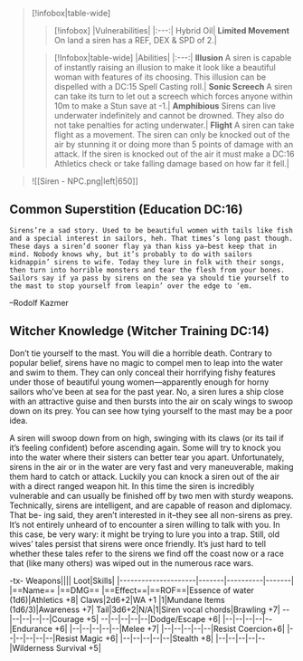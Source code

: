 
>[!infobox|table-wide]
>>[!infobox]
>>|Vulnerabilities|
>>|:---:|
>>Hybrid Oil|
>>**Limited Movement** On land a siren has a REF, DEX & SPD of 2.|
>
>>[!Infobox|table-wide]
>>|Abilities|
>>|:---:|
>>**Illusion** A siren is capable of instantly raising an illusion to make it look like a beautiful woman with features of its choosing. This illusion can be dispelled with a DC:15 Spell Casting roll.|
>>**Sonic Screech** A siren can take its turn to let out a screech which forces anyone within 10m to make a Stun save at -1.|
>>**Amphibious** Sirens can live underwater indefinitely and cannot be drowned. They also do not take penalties for acting underwater.|
>>**Flight** A siren can take flight as a movement. The siren can only be knocked out of the air by stunning it or doing more than 5 points of damage with an attack. If the siren is knocked out of the air it must make a DC:16 Athletics check or take falling damage based on how far it fell.|

>![[Siren - NPC.png|left|650]]
## Common Superstition (Education DC:16)
```ad-quote
Sirens’re a sad story. Used to be beautiful women with tails like fish and a special interest in sailors, heh. That times’s long past though. These days a siren’d sooner flay ya than kiss ya–best keep that in mind. Nobody knows why, but it’s probably to do with sailors kidnappin’ sirens to wife. Today they lure in folk with their songs, then turn into horrible monsters and tear the flesh from your bones. Sailors say if ya pass by sirens on the sea ya should tie yourself to the mast to stop yourself from leapin’ over the edge to ‘em.
```
–Rodolf Kazmer

## Witcher Knowledge (Witcher Training DC:14)
Don’t tie yourself to the mast. You will die a horrible death. Contrary to popular belief, sirens have no magic to compel men to leap into the water and swim to them. They can only conceal their horrifying fishy features under those of beautiful young women—apparently enough for horny sailors who’ve been at sea for the past year. No, a siren lures a ship close with an attractive guise and then bursts into the air on scaly wings to swoop down on its prey. You can see how tying yourself to the mast may be a poor idea. 

A siren will swoop down from on high, swinging with its claws (or its tail if it’s feeling confident) before ascending again. Some will try to knock you into the water where their sisters can better tear you apart. Unfortunately, sirens in the air or in the water are very fast and very maneuverable, making them hard to catch or attack. Luckily you can knock a siren out of the air with a direct ranged weapon hit. In this time the siren is incredibly vulnerable and can usually be finished off by two men with sturdy weapons. Technically, sirens are intelligent, and are capable of reason and diplomacy. That be- ing said, they aren’t interested in it–they see all non-sirens as prey. It’s not entirely unheard of to encounter a siren willing to talk with you. In this case, be very wary: it might be trying to lure you into a trap. Still, old wives’ tales persist that sirens were once friendly. It’s just hard to tell whether these tales refer to the sirens we find off the coast now or a race that (like many others) was wiped out in the numerous race wars.

-tx-
Weapons||||                  Loot|Skills|
|---------------------|-------|----------|-------|
|==Name==                      |==DMG==    |==Effect==|==ROF==|Essence of water (1d6)|Athletics +8|
Claws|2d6+2|WA +1    |1|Mundane Items (1d6/3)|Awareness +7|
Tail|3d6+2|N/A|1|Siren vocal chords|Brawling +7|
--|--|--|--|--|Courage +5|
--|--|--|--|--|Dodge/Escape +6|
|--|--|--|--|--|Endurance +6|
|--|--|--|--|--|Melee +7|
|--|--|--|--|--|Resist Coercion+6|
|--|--|--|--|--|Resist Magic +6|
|--|--|--|--|--|Stealth +8|
|--|--|--|--|--|Wilderness Survival +5|